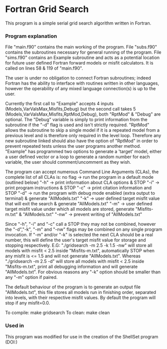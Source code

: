 # Fortran Grid Search
This program is a simple serial grid search algorithm written in Fortran.

### Program explanation

File "main.f90" contains the main working of the program.
File "subs.f90" contains the subroutines necessary for general running of the program.
File "sims.f90" contains an Example subroutine and acts as a potential location for future user
	defined Fortran forward models or misfit calculators. It is called on lines 58 & 119 of "main.f90".

The user is under no obligation to connect Fortran subroutines; indeed Fortran has the ability to interface
with routines written in other languages, however the operability of any mixed language connection(s) is up
to the user.

Currently the first call to "Example" accepts 4 inputs (Models,VarValsMax,Misfits,Debug) but the second call
takes 5 (Models,VarValsMax,Misfits,RptMod,Debug), both "RptMod" & "Debug" are optional. The "Debug" variable
is simply to print information from the subroutine if the "-d" flag is used and isn't strictly required.
"RptMod" allows the subroutine to skip a single model if it is a repeated model from a previous level and is
therefore only required in the level loop. Therefore any new subroutine linked should also have the option
of "RptMod" in order to prevent repeated tests unless the user programs another method.
"Example" has programmed two options to generate a 'target' model, either a user defined vector or
a loop to generate a random number for each variable, the user should comment/uncomment as they wish.


The program can accept numerous Command Line Arguments (CLAs), the complete list of all CLAs is:
no flag -> run the program in a default mode (outlined below)
"-h"    -> print information about CLA options & STOP
"-i"    -> print program instructions & STOP
"-c"    -> print citation information and STOP
"-d"    -> run the program with debug mode enabled (extra output to terminal) & generate "AllModels.txt"
"-k"    -> user defined target misfit value that will exit the search & generate "AllModels.txt"
"-m"    -> user defined target misfit value under which all models are stored, generate "Misfits-m.txt" & "AllModels.txt"
"-nw"   -> prevent writing of "AllModels.txt"

Since "-h", "-i" and "-c" call a STOP they may not be combined, however the "-d","-k", "-m" and "-nw" flags
may be combined on any single program invocation. If "-m" and/or "-k" is selected the next CLA should be a
real number, this will define the user's target misfit value for storage and stopping respectively.
E.G: "./gridsearch -m 2.5 -k 1.5 -nw" will store all models with misfit < 2.5 inside "Misfits-m.txt",
automatically STOP when any misfit is <= 1.5 and will not generate "AllModels.txt".
Whereas "./gridsearch -m 2.5 -d" will store all models with misfit < 2.5 inside "Misfits-m.txt", print all 
debugging information and will generate "AllModels.txt".
For obvious reasons any "-k" option should be smaller than any "-m" option if paired.


The default behaviour of the program is to generate an output file "AllModels.txt", this file stores all
models run in finishing order, separated into levels, with their respective misfit values. By default the
program will stop if any misfit=0.0.


To compile: make gridsearch
To clean: make clean




### Used in
This program was modified for use in the creation of the ShellSet program (DOI:)


